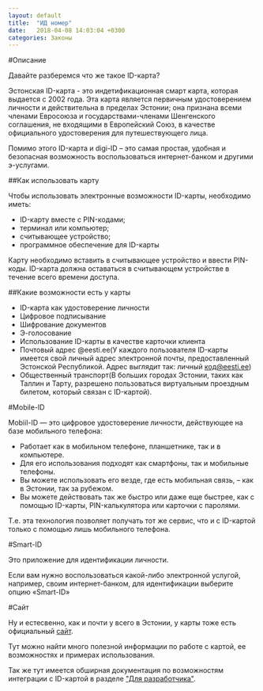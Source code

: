 ```yaml
---
layout: default
title:  "ИД номер"
date:   2018-04-08 14:03:04 +0300
categories: Законы
---
```


#Описание 

Давайте разберемся что же такое ID-карта? 

Эстонская ID-карта - это индетификационная смарт карта, которая выдается с 2002 года.
Эта карта является первичным удостоверением личности и действительна в пределах Эстонии; она признана всеми членами Евросоюза и государствами-членами Шенгенского соглашения, 
не входящими в Европейский Союз, в качестве официального удостоверения для путешествующего лица.

Помимо этого ID-карта и digi-ID – это самая простая, удобная и безопасная возможность воспользоваться интернет-банком и другими э-услугами.

##Как использовать карту

Чтобы использовать электронные возможности ID-карты, необходимо иметь:

* ID-карту вместе с PIN-кодами;
* терминал или компьютер;
* считывающее устройство;
* программное обеспечение для ID-карты

Карту необходимо вставить в считывающее устройство и ввести PIN-коды. ID-карта должна оставаться в считывающем устройстве в течение всего времени доступа.

##Какие возможности есть у карты

* ID-карта как удостоверение личности
* Цифровое подписывание
* Шифрование документов
* Э-голосование
* Использование ID-карты в качестве карточки клиента
* Почтовый адрес @eesti.ee(У каждого пользователя ID-карты имеется свой личный адрес электронной почты, предоставленный Эстонской Республикой. Адрес выглядит так: личный код@eesti.ee)
* Общественный транспорт(В больших городах Эстонии, таких как Таллин и Тарту, разрешено пользоваться виртуальным проездным билетом, который связан с ID-картой).

#Mobile-ID

Mobiil-ID — это цифровое удостоверение личности, действующее на базе мобильного телефона:

* Работает как в мобильном телефоне, планшетнике, так и в компьютере.
* Для его использования подходят как смартфоны, так и мобильные телефоны.
* Вы можете использовать его везде, где есть мобильная связь, – как в Эстонии, так за рубежом.
* Вы можете действовать так же быстро или даже еще быстрее, как с помощью ID-карты, PIN-калькулятора или карточки с паролями. 

Т.е. эта технология позволяет получать тот же сервис, что и с ID-картой только с помощью лишь мобильного телефона.

#Smart-ID

Это приложение для идентификации личности.

Если вам нужно воспользоваться какой-либо электронной услугой, например, своим интернет-банком, для идентификации выберите опцию «Smart-ID»

#Сайт

Ну и естесвенно, как и почти у всего в Эстонии, у карты тоже есть официальный [сайт](https://www.id.ee/).

Тут можно найти много полезной информации по работе с картой, ее возможностях и примерах использования.

Так же тут имеется обширная документация по возможностям интеграции с ID-картой в разделе ["Для разработчика"](https://www.id.ee/index.php?id=30516).

